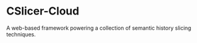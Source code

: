 # CSlicer-Cloud
A web-based framework powering a collection of semantic history slicing techniques.
